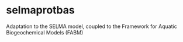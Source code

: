 # selmaprotbas
Adaptation to the SELMA model, coupled to the Framework for Aquatic Biogeochemical Models (FABM)
